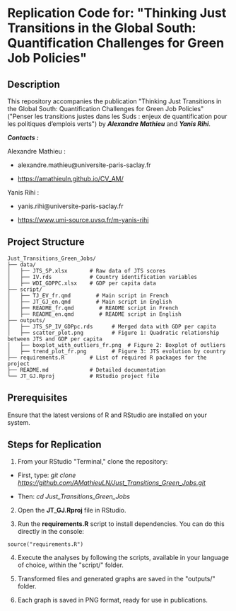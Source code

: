 # Replication Code for: "Thinking Just Transitions in the Global South: Quantification Challenges for Green Job Policies"

## Description

This repository accompanies the publication "Thinking Just Transitions in the Global South: Quantification Challenges for Green Job Policies" ("Penser les transitions justes dans les Suds : enjeux de quantification pour les politiques d’emplois verts") by ***Alexandre Mathieu*** and ***Yanis Rihi***.

***Contacts :***

Alexandre Mathieu :

-   alexandre.mathieu\@universite-paris-saclay.fr

-   <https://amathieuln.github.io/CV_AM/>

Yanis Rihi :

-   yanis.rihi\@universite-paris-saclay.fr

-   <https://www.umi-source.uvsq.fr/m-yanis-rihi>

## Project Structure

```{r}
Just_Transitions_Green_Jobs/
├── data/
│   ├── JTS_SP.xlsx       # Raw data of JTS scores
│   ├── IV.rds            # Country identification variables
│   ├── WDI_GDPPC.xlsx    # GDP per capita data
├── script/
│   ├── TJ_EV_fr.qmd        # Main script in French
│   ├── JT_GJ_en.qmd        # Main script in English
│   ├── README_fr.qmd        # README script in French
│   ├── README_en.qmd        # README script in English
├── outputs/
│   ├── JTS_SP_IV_GDPpc.rds      # Merged data with GDP per capita
│   ├── scatter_plot.png         # Figure 1: Quadratic relationship between JTS and GDP per capita
│   ├── boxplot_with_outliers_fr.png  # Figure 2: Boxplot of outliers
│   ├── trend_plot_fr.png        # Figure 3: JTS evolution by country
├── requirements.R        # List of required R packages for the project
├── README.md             # Detailed documentation
└── JT_GJ.Rproj           # RStudio project file
```

## Prerequisites

Ensure that the latest versions of R and RStudio are installed on your system.

## Steps for Replication

1.  From your RStudio "Terminal," clone the repository:

-   First, type: *git clone https://github.com/AMathieuLN/Just_Transitions_Green_Jobs.git*

-   Then: *cd Just_Transitions_Green_Jobs*

2.  Open the **JT_GJ.Rproj** file in RStudio.

3.  Run the **requirements.R** script to install dependencies. You can do this directly in the console:

```{r}
source("requirements.R")
```

4.  Execute the analyses by following the scripts, available in your language of choice, within the "script/" folder.

5.  Transformed files and generated graphs are saved in the "outputs/" folder.

6.  Each graph is saved in PNG format, ready for use in publications.
